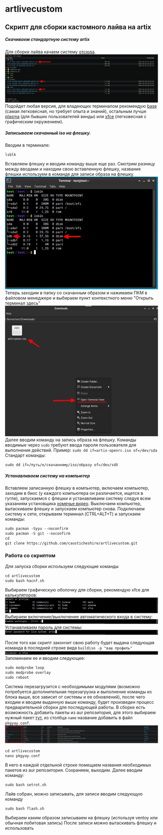 # artlivecustom

## Скрипт для сборки кастомного лайва на artix
##### Скачиваем стандартную систему artix
Для сборки лайва качаем систему [отсюда](https://artixlinux.org/download.php).
![Загрузка с офф сайта](https://github.com/causticheshire/artlivecustom/blob/main/download.jpg)
Подойдет любая версия, для владеющих терминалом рекомендую [base](https://eu-mirror.artixlinux.org/iso/artix-base-openrc-20210426-x86_64.iso) (самая легковесная, но требует опыта и знаний), остальным лучше [plasma](https://iso.artixlinux.org/iso/artix-plasma-openrc-20210426-x86_64.iso) (для бывших пользователей винды) или [xfce](https://eu-mirror.artixlinux.org/iso/artix-xfce-openrc-20210426-x86_64.iso) (легковесная с графическим окружением).
##### Записываем скачанный iso на флешку.
Вводим в терминале:
```
lsblk
```
Вставляем флешку и вводим команду выше еще раз.
Смотрим разницу между вводами и находим свою вставленную флешку, название флешки используем в команде для записи образа на флешку.
![Нахождение флешки](https://github.com/causticheshire/artlivecustom/blob/main/lsblk.jpg)
Теперь заходим в папку со скачанным образом и нажимаем ПКМ в файловом менеджере и выбираем пункт контекстного меню "Открыть терминал здесь"
![Открытие терминала](https://github.com/causticheshire/artlivecustom/blob/main/terminalhere.jpg)
Далее вводим команду на запись образа на флешку. Команды вводимые через `sudo` требуют ввода пароля пользователя для выполнения действий.
Пример:
`sudo dd if=artix-openrc.iso of=/dev/sda`
Стандарт команды:
```
sudo dd if=/путь/к/скачанному/iso/образу of=/dev/sdX
```
##### Устанавливаем систему на компьютер
Вставляем записанную флешку в компьютер, включаем компьютер, заходим в биос (у каждого компьютера он различается, ищется в гугле), запускаемся с флешки и устанавливаем систему следуя всем указаниям установщика [хомячье видео](https://www.youtube.com/watch?v=J5KrJjcTY90).
Выключаем компьютер, вытаскиваем флешку и запускаем компьютер снова.
Подключаем систему к сети, открываем терминал (CTRL+ALT+T) и запускаем команды:
```
sudo pacman -Syyu --noconfirm
sudo pacman -S git --noconfirm
cd
git clone https://github.com/causticheshire/artlivecustom.git
```
### Работа со скриптом
Для запуска сборки используем следующие команды
```
cd artlivecustom
sudo bash hacnf.sh
```
Выбираем графическую оболочку для сборки, рекомендую xfce для калькуляторов:
![Профиль](https://github.com/causticheshire/artlivecustom/blob/main/profile.jpg)
Выбираем включение/выключение автоматического входа в систему:
![Автологин](https://github.com/causticheshire/artlivecustom/blob/main/autologin.jpg)
Устанавливаем пароль для системы:
![Пароль](https://github.com/causticheshire/artlivecustom/blob/main/pass.jpg)

После того как скрипт закончит свою работу будет выдана следующая команда в последней строке вида `buildiso -p "ваш профиль"`
![Пример команды](https://github.com/causticheshire/artlivecustom/blob/main/example.jpg)
Запоминаем ее и вводим следующее:
```
sudo modprobe loop
sudo modprobe overlay
sudo reboot
```
Система перезагрузится с необходимыми модулями (возможно потребуется дополнительная перезагрузка и выполнение команды из блока выше, все зависит от системы и ее обновлений), после чего входим и вводим выданную выше команду, будет произведен процесс предварительной сборки для последующей работы.
В сборке есть возможность добавить пакеты из aur репозитория, для этого выбираем нужный пакет [тут](https://aur.archlinux.org/packages/), из столбца `name` название добавить в файл `pkgyay.conf`.
![AUR](https://github.com/causticheshire/artlivecustom/blob/main/aur.jpg)
```
cd artlivecustom
nano pkgyay.conf
```
В него в каждой отдельной строке помещаем названия необходимых пакетов из aur репозитория.
Сохраняем, выходим.
Далее вводим команду:
```
sudo bash setrot.sh
```
Лайв собран, можно записывать, для записи вводим следующую команду
```
sudo bash flash.sh
```
Выбираем каким образом записываем на флешку (используя ventoy или обычная побитовая запись)
После записи можно вытаскивать флешку и использовать